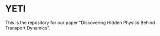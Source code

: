 # YETI
This is the repository for our paper "Discovering Hidden Physics Behind Transport Dynamics".
